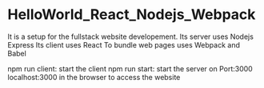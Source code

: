 # HelloWorld_React_Nodejs_Webpack

It is a setup for the fullstack website developement. 
Its server uses Nodejs Express 
Its client uses React 
To bundle web pages uses Webpack and Babel

npm run client: start the client 
npm run start: start the server on Port:3000
localhost:3000 in the browser to access the website 



